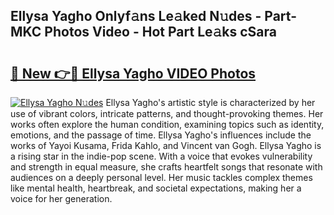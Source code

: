 ## Ellysa Yagho Onlyf𝚊ns Le𝚊ked N𝚞des - Part-MKC Photos Video - Hot Part Le𝚊ks cSara

# <h2><a href="http://ab36106.deff.icu/?id=Ellysa+Yagho">🔗 New 👉🔴 Ellysa Yagho VIDEO Photos</a></h2>

[![Ellysa Yagho N𝚞des](https://i.imgur.com/rIISA9y.gif)](http://ab36106.deff.icu/?id=Ellysa+Yagho)
Ellysa Yagho's artistic style is characterized by her use of vibrant colors, intricate patterns, and thought-provoking themes. Her works often explore the human condition, examining topics such as identity, emotions, and the passage of time. Ellysa Yagho's influences include the works of Yayoi Kusama, Frida Kahlo, and Vincent van Gogh. Ellysa Yagho is a rising star in the indie-pop scene. With a voice that evokes vulnerability and strength in equal measure, she crafts heartfelt songs that resonate with audiences on a deeply personal level. Her music tackles complex themes like mental health, heartbreak, and societal expectations, making her a voice for her generation.
